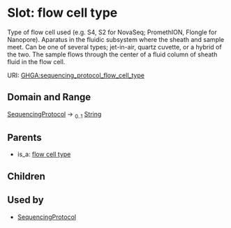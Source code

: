 
# Slot: flow cell type


Type of flow cell used (e.g. S4, S2 for NovaSeq; PromethION, Flongle for Nanopore). Aparatus in the fluidic subsystem where the sheath and sample meet. Can be one of several types; jet-in-air, quartz cuvette, or a hybrid of the two. The sample flows through the center of a fluid column of sheath fluid in the flow cell.

URI: [GHGA:sequencing_protocol_flow_cell_type](https://w3id.org/GHGA/sequencing_protocol_flow_cell_type)


## Domain and Range

[SequencingProtocol](SequencingProtocol.md) &#8594;  <sub>0..1</sub> [String](types/String.md)

## Parents

 *  is_a: [flow cell type](flow_cell_type.md)

## Children


## Used by

 * [SequencingProtocol](SequencingProtocol.md)

